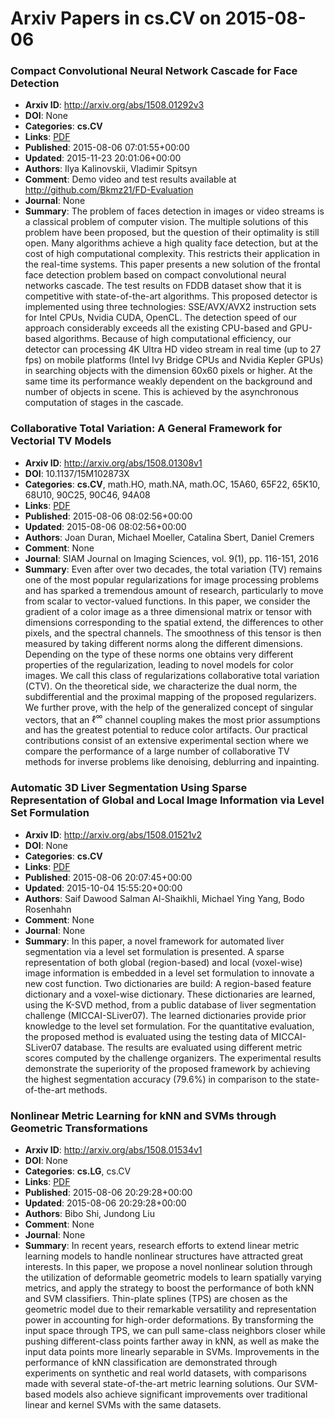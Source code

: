 # Arxiv Papers in cs.CV on 2015-08-06
### Compact Convolutional Neural Network Cascade for Face Detection
- **Arxiv ID**: http://arxiv.org/abs/1508.01292v3
- **DOI**: None
- **Categories**: **cs.CV**
- **Links**: [PDF](http://arxiv.org/pdf/1508.01292v3)
- **Published**: 2015-08-06 07:01:55+00:00
- **Updated**: 2015-11-23 20:01:06+00:00
- **Authors**: Ilya Kalinovskii, Vladimir Spitsyn
- **Comment**: Demo video and test results available at
  http://github.com/Bkmz21/FD-Evaluation
- **Journal**: None
- **Summary**: The problem of faces detection in images or video streams is a classical problem of computer vision. The multiple solutions of this problem have been proposed, but the question of their optimality is still open. Many algorithms achieve a high quality face detection, but at the cost of high computational complexity. This restricts their application in the real-time systems. This paper presents a new solution of the frontal face detection problem based on compact convolutional neural networks cascade. The test results on FDDB dataset show that it is competitive with state-of-the-art algorithms. This proposed detector is implemented using three technologies: SSE/AVX/AVX2 instruction sets for Intel CPUs, Nvidia CUDA, OpenCL. The detection speed of our approach considerably exceeds all the existing CPU-based and GPU-based algorithms. Because of high computational efficiency, our detector can processing 4K Ultra HD video stream in real time (up to 27 fps) on mobile platforms (Intel Ivy Bridge CPUs and Nvidia Kepler GPUs) in searching objects with the dimension 60x60 pixels or higher. At the same time its performance weakly dependent on the background and number of objects in scene. This is achieved by the asynchronous computation of stages in the cascade.



### Collaborative Total Variation: A General Framework for Vectorial TV Models
- **Arxiv ID**: http://arxiv.org/abs/1508.01308v1
- **DOI**: 10.1137/15M102873X
- **Categories**: **cs.CV**, math.HO, math.NA, math.OC, 15A60, 65F22, 65K10, 68U10, 90C25, 90C46, 94A08
- **Links**: [PDF](http://arxiv.org/pdf/1508.01308v1)
- **Published**: 2015-08-06 08:02:56+00:00
- **Updated**: 2015-08-06 08:02:56+00:00
- **Authors**: Joan Duran, Michael Moeller, Catalina Sbert, Daniel Cremers
- **Comment**: None
- **Journal**: SIAM Journal on Imaging Sciences, vol. 9(1), pp. 116-151, 2016
- **Summary**: Even after over two decades, the total variation (TV) remains one of the most popular regularizations for image processing problems and has sparked a tremendous amount of research, particularly to move from scalar to vector-valued functions. In this paper, we consider the gradient of a color image as a three dimensional matrix or tensor with dimensions corresponding to the spatial extend, the differences to other pixels, and the spectral channels. The smoothness of this tensor is then measured by taking different norms along the different dimensions. Depending on the type of these norms one obtains very different properties of the regularization, leading to novel models for color images. We call this class of regularizations collaborative total variation (CTV). On the theoretical side, we characterize the dual norm, the subdifferential and the proximal mapping of the proposed regularizers. We further prove, with the help of the generalized concept of singular vectors, that an $\ell^{\infty}$ channel coupling makes the most prior assumptions and has the greatest potential to reduce color artifacts. Our practical contributions consist of an extensive experimental section where we compare the performance of a large number of collaborative TV methods for inverse problems like denoising, deblurring and inpainting.



### Automatic 3D Liver Segmentation Using Sparse Representation of Global and Local Image Information via Level Set Formulation
- **Arxiv ID**: http://arxiv.org/abs/1508.01521v2
- **DOI**: None
- **Categories**: **cs.CV**
- **Links**: [PDF](http://arxiv.org/pdf/1508.01521v2)
- **Published**: 2015-08-06 20:07:45+00:00
- **Updated**: 2015-10-04 15:55:20+00:00
- **Authors**: Saif Dawood Salman Al-Shaikhli, Michael Ying Yang, Bodo Rosenhahn
- **Comment**: None
- **Journal**: None
- **Summary**: In this paper, a novel framework for automated liver segmentation via a level set formulation is presented. A sparse representation of both global (region-based) and local (voxel-wise) image information is embedded in a level set formulation to innovate a new cost function. Two dictionaries are build: A region-based feature dictionary and a voxel-wise dictionary. These dictionaries are learned, using the K-SVD method, from a public database of liver segmentation challenge (MICCAI-SLiver07). The learned dictionaries provide prior knowledge to the level set formulation. For the quantitative evaluation, the proposed method is evaluated using the testing data of MICCAI-SLiver07 database. The results are evaluated using different metric scores computed by the challenge organizers. The experimental results demonstrate the superiority of the proposed framework by achieving the highest segmentation accuracy (79.6\%) in comparison to the state-of-the-art methods.



### Nonlinear Metric Learning for kNN and SVMs through Geometric Transformations
- **Arxiv ID**: http://arxiv.org/abs/1508.01534v1
- **DOI**: None
- **Categories**: **cs.LG**, cs.CV
- **Links**: [PDF](http://arxiv.org/pdf/1508.01534v1)
- **Published**: 2015-08-06 20:29:28+00:00
- **Updated**: 2015-08-06 20:29:28+00:00
- **Authors**: Bibo Shi, Jundong Liu
- **Comment**: None
- **Journal**: None
- **Summary**: In recent years, research efforts to extend linear metric learning models to handle nonlinear structures have attracted great interests. In this paper, we propose a novel nonlinear solution through the utilization of deformable geometric models to learn spatially varying metrics, and apply the strategy to boost the performance of both kNN and SVM classifiers. Thin-plate splines (TPS) are chosen as the geometric model due to their remarkable versatility and representation power in accounting for high-order deformations. By transforming the input space through TPS, we can pull same-class neighbors closer while pushing different-class points farther away in kNN, as well as make the input data points more linearly separable in SVMs. Improvements in the performance of kNN classification are demonstrated through experiments on synthetic and real world datasets, with comparisons made with several state-of-the-art metric learning solutions. Our SVM-based models also achieve significant improvements over traditional linear and kernel SVMs with the same datasets.



